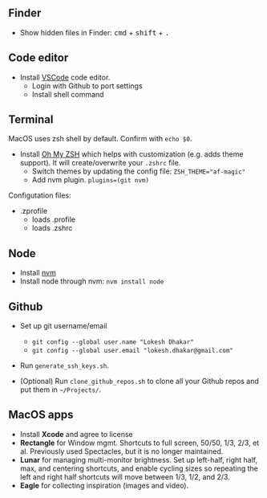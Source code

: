 ## Finder
- Show hidden files in Finder: <kbd>cmd</kbd> + <kbd>shift</kbd> + <kbd>.</kbd>

## Code editor
- Install [VSCode](https://code.visualstudio.com/) code editor.
  - Login with Github to port settings
  - Install shell command

## Terminal
MacOS uses zsh shell by default. Confirm with `echo $0`.

- Install [Oh My ZSH](https://ohmyz.sh/) which helps with customization (e.g. adds theme support). It will create/overwrite your `.zshrc` file.
  - Switch themes by updating the config file: `ZSH_THEME="af-magic"`
  - Add nvm plugin. `plugins=(git nvm)`

Configutation files:
- .zprofile
  - loads .profile
  - loads .zshrc

## Node
- Install [nvm](https://github.com/nvm-sh/nvm)
- Install node through nvm: `nvm install node`

## Github
- Set up git username/email
  - `git config --global user.name "Lokesh Dhakar"`
  - `git config --global user.email "lokesh.dhakar@gmail.com"`

- Run `generate_ssh_keys.sh`.
- (Optional) Run `clone_github_repos.sh` to clone all your Github repos and put them in `~/Projects/`.

## MacOS apps
- Install **Xcode** and agree to license
- **Rectangle** for Window mgmt. Shortcuts to full screen, 50/50, 1/3, 2/3, et al. Previously used Spectacles, but it is no longer maintained.
- **Lunar** for managing multi-monitor brightness. Set up left-half, right half, max, and centering shortcuts, and enable cycling sizes so repeating the left and right half shortcuts will move between 1/3, 1/2, and 2/3.
- **Eagle** for collecting inspiration (images and video).
